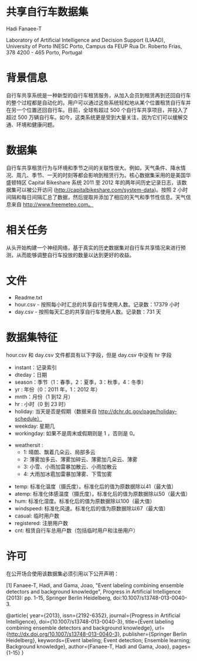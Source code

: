 共享自行车数据集
==========================================

Hadi Fanaee-T

Laboratory of Artificial Intelligence and Decision Support (LIAAD), University of Porto
INESC Porto, Campus da FEUP
Rua Dr. Roberto Frias, 378
4200 - 465 Porto, Portugal

背景信息
=========================================

自行车共享系统是一种新型的自行车租赁服务，从加入会员到租赁再到还回自行车的整个过程都是自动化的。用户可以通过这些系统轻松地从某个位置租赁自行车并在另一个位置还回自行车。目前，全球有超过 500 个自行车共享项目，并投入了超过 500 万辆自行车。如今，这类系统更是受到大量关注，因为它们可以缓解交通、环境和健康问题。

数据集
=========================================
自行车共享租赁行为与环境和季节之间的关联性很大。例如，天气条件、降水情况、周几、季节、一天的时刻等都会影响到租赁行为。核心数据集采用的是美国华盛顿特区 Capital Bikeshare 系统 2011 至 2012 年的两年间历史记录日志，该数据集可以被公开访问 (http://capitalbikeshare.com/system-data)。按照 2 小时间隔和每日间隔汇总了数据，然后提取并添加了相应的天气和季节性信息。天气信息来自 http://www.freemeteo.com。

相关任务
=========================================

从头开始构建一个神经网络，基于真实的历史数据集对自行车共享情况来进行预测，从而能够调整自行车投放的数量以达到更好的收益。

文件
=========================================

- Readme.txt
- hour.csv - 按照每小时汇总的共享自行车使用人数。记录数：17379 小时
- day.csv - 按照每天汇总的共享自行车使用人数。记录数：731 天

数据集特征
=========================================	
hour.csv 和 day.csv 文件都具有以下字段，但是 day.csv 中没有 hr 字段

- instant：记录索引
- dteday：日期
- season：季节（1：春季，2：夏季，3：秋季，4：冬季）
- yr : 年份（0：2011 年，1：2012 年）
- mnth：月份（1 到12 月）
- hr : 小时（0 到 23 时）
- holiday: 当天是否是假期（数据来自 http://dchr.dc.gov/page/holiday-schedule）
- weekday: 星期几
- workingday: 如果不是周末或假期则是 1 ，否则是 0。
+ weathersit : 
	- 1: 晴朗、飘着几朵云、局部多云
	- 2: 薄雾加多云、薄雾加碎云、薄雾加几朵云、薄雾
	- 3: 小雪、小雨加雷暴加散云、小雨加散云
	- 4: 大雨加冰雹加雷暴加薄雾、下雪加雾
- temp: 标准化温度（摄氏度）。标准化后的值为原数据除以41（最大值）
- atemp: 标准化体感温度（摄氏度）。标准化后的值为原数据除以50（最大值）
- hum: 标准化湿度。标准化后的值为原数据除以100（最大值）
- windspeed: 标准化风速。标准化后的值为原数据除以67（最大值）
- casual: 临时用户数
- registered: 注册用户数
- cnt: 租赁自行车总用户数（包括临时用户和注册用户）

许可
=========================================
在公开场合使用该数据集必须引用以下公开声明：

[1] Fanaee-T, Hadi, and Gama, Joao, "Event labeling combining ensemble detectors and background knowledge", Progress in Artificial Intelligence (2013): pp. 1-15, Springer Berlin Heidelberg, doi:10.1007/s13748-013-0040-3.

@article{
	year={2013},
	issn={2192-6352},
	journal={Progress in Artificial Intelligence},
	doi={10.1007/s13748-013-0040-3},
	title={Event labeling combining ensemble detectors and background knowledge},
	url={http://dx.doi.org/10.1007/s13748-013-0040-3},
	publisher={Springer Berlin Heidelberg},
	keywords={Event labeling; Event detection; Ensemble learning; Background knowledge},
	author={Fanaee-T, Hadi and Gama, Joao},
	pages={1-15}
}

